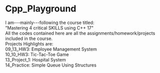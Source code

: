 # Cpp_Playground
I am---mainly---following the course titled: \
"Mastering 4 critical SKILLS using C++ 17" \
All the codes contained here are all the assignments/homework/projects included in the course. \
Projects Highlights are: \
09_13_HW3: Employee Management System \
10_10_HW3: Tic-Tac-Toe Game \
13_Project_1: Hospital System \
14_Practice: Simple Queue Using Structures
